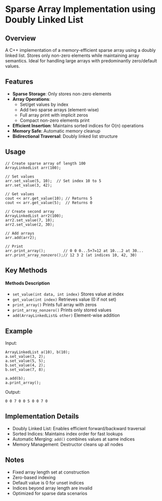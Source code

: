 # Sparse Array Implementation using Doubly Linked List

## Overview
A C++ implementation of a memory-efficient sparse array using a doubly linked list. Stores only non-zero elements while maintaining array semantics. Ideal for handling large arrays with predominantly zero/default values.

## Features
- **Sparse Storage**: Only stores non-zero elements
- **Array Operations**:
  - Set/get values by index
  - Add two sparse arrays (element-wise)
  - Full array print with implicit zeros
  - Compact non-zero elements print
- **Efficient Insertion**: Maintains sorted indices for O(n) operations
- **Memory Safe**: Automatic memory cleanup
- **Bidirectional Traversal**: Doubly linked list structure

## Usage
```
// Create sparse array of length 100
ArrayLinkedList arr(100);

// Set values
arr.set_value(5, 10);  // Set index 10 to 5
arr.set_value(3, 42);

// Get values
cout << arr.get_value(10); // Returns 5
cout << arr.get_value(5);  // Returns 0

// Create second array
ArrayLinkedList arr2(100);
arr2.set_value(7, 10);
arr2.set_value(2, 30);

// Add arrays
arr.add(arr2);

// Print
arr.print_array();        // 0 0 0...5+7=12 at 10...2 at 30... 
arr.print_array_nonzero();// 12 3 2 (at indices 10, 42, 30)
```

## Key Methods
#### Methods	                      Description
- `set_value(int data, int index)`	Stores value at index
- `get_value(int index)`	          Retrieves value (0 if not set)
- `print_array()`	                  Prints full array with zeros
- `print_array_nonzero()`	          Prints only stored values
- `add(ArrayLinkedList& other)`	    Element-wise addition

## Example
Input:
```
ArrayLinkedList a(10), b(10);
a.set_value(3, 2);
a.set_value(5, 5);
b.set_value(4, 2);
b.set_value(7, 8);

a.add(b);
a.print_array();
```
Output:
```
0 0 7 0 0 5 0 0 7 0
```

## Implementation Details
- Doubly Linked List: Enables efficient forward/backward traversal
- Sorted Indices: Maintains index order for fast lookups
- Automatic Merging: `add()` combines values at same indices
- Memory Management: Destructor cleans up all nodes

## Notes
- Fixed array length set at construction
- Zero-based indexing
- Default value is 0 for unset indices
- Indices beyond array length are invalid
- Optimized for sparse data scenarios
